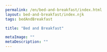 ```yaml
---
permalink: /en/bed-and-breakfast/index.html
layout: bed-and-breakfast/index.njk
tags: bedAndBreakfast

title: "Bed and Breakfast"

metaImage: ""
metaDescription: ""
---
```

